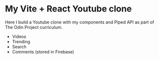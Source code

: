 # My Vite + React Youtube clone
Here I build a Youtube clone with my components and Piped API as part of The Odin Project curriculum.

- Videos
- Trending
- Search
- Comments (stored in Firebase)
